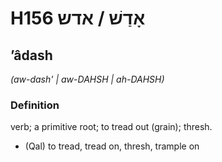 # H156 אָדַשׁ / אדש

## ʼâdash

_(aw-dash' | aw-DAHSH | ah-DAHSH)_

### Definition

verb; a primitive root; to tread out (grain); thresh.

- (Qal) to tread, tread on, thresh, trample on
